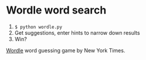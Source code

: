 # Wordle word search

1. `$ python wordle.py`
2. Get suggestions, enter hints to narrow down results
4. Win?
 
[Wordle](https://www.nytimes.com/games/wordle/index.html) word guessing game by New York Times.
